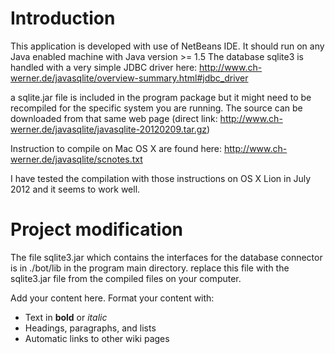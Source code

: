 # Introduction #

This application is developed with use of NetBeans IDE. It should run on any Java enabled machine with Java version >= 1.5
The database sqlite3 is handled with a very simple JDBC driver here: http://www.ch-werner.de/javasqlite/overview-summary.html#jdbc_driver

a sqlite.jar file is included in the program package but it might need to be recompiled for the specific system you are running.
The source can be downloaded from that same web page (direct link: http://www.ch-werner.de/javasqlite/javasqlite-20120209.tar.gz)

Instruction to compile on Mac OS X are found here: http://www.ch-werner.de/javasqlite/scnotes.txt

I have tested the compilation with those instructions on OS X Lion in July 2012 and it seems to work well.

# Project modification #

The file sqlite3.jar which contains the interfaces for the database connector is in ./bot/lib in the program main directory. replace this file with the sqlite3.jar file from the compiled files on your computer.

Add your content here.  Format your content with:
  * Text in **bold** or _italic_
  * Headings, paragraphs, and lists
  * Automatic links to other wiki pages